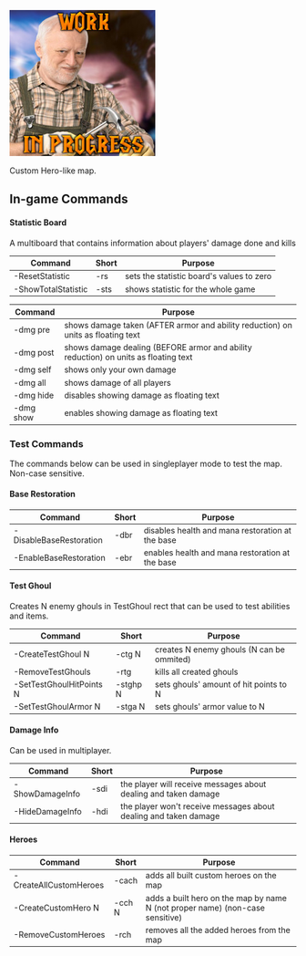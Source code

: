 
![Logo](Logo.jpg)

Custom Hero-like map.

## In-game Commands

#### Statistic Board

A multiboard that contains information about players' damage done and kills

Command | Short | Purpose
--- | --- | ---
-ResetStatistic | -rs | sets the statistic board's values to zero
-ShowTotalStatistic | -sts | shows statistic for the whole game

Command | Purpose
--- | ---
-dmg pre | shows damage taken (AFTER armor and ability reduction) on units as floating text
-dmg post | shows damage dealing (BEFORE armor and ability reduction) on units as floating text
-dmg self | shows only your own damage
-dmg all | shows damage of all players
-dmg hide | disables showing damage as floating text
-dmg show | enables showing damage as floating text

### Test Commands

The commands below can be used in singleplayer mode to test the map. Non-case sensitive.

#### Base Restoration

Command | Short | Purpose
--- | --- | ---
-DisableBaseRestoration | -dbr | disables health and mana restoration at the base
-EnableBaseRestoration | -ebr | enables health and mana restoration at the base

#### Test Ghoul

Creates N enemy ghouls in TestGhoul rect that can be used to test abilities and items. 

Command | Short | Purpose
--- | --- | ---
-CreateTestGhoul N | -ctg N | creates N enemy ghouls (N can be ommited)
-RemoveTestGhouls | -rtg | kills all created ghouls
-SetTestGhoulHitPoints N | -stghp N | sets ghouls' amount of hit points to N
-SetTestGhoulArmor N | -stga N | sets ghouls' armor value to N

#### Damage Info

Can be used in multiplayer.

Command | Short | Purpose
--- | --- | ---
-ShowDamageInfo | -sdi | the player will receive messages about dealing and taken damage
-HideDamageInfo | -hdi | the player won't receive messages about dealing and taken damage

#### Heroes

Command | Short | Purpose
--- | --- | ---
-CreateAllCustomHeroes | -cach | adds all built custom heroes on the map
-CreateCustomHero N | -cch N | adds a built hero on the map by name N (not proper name) (non-case sensitive)
-RemoveCustomHeroes | -rch | removes all the added heroes from the map
